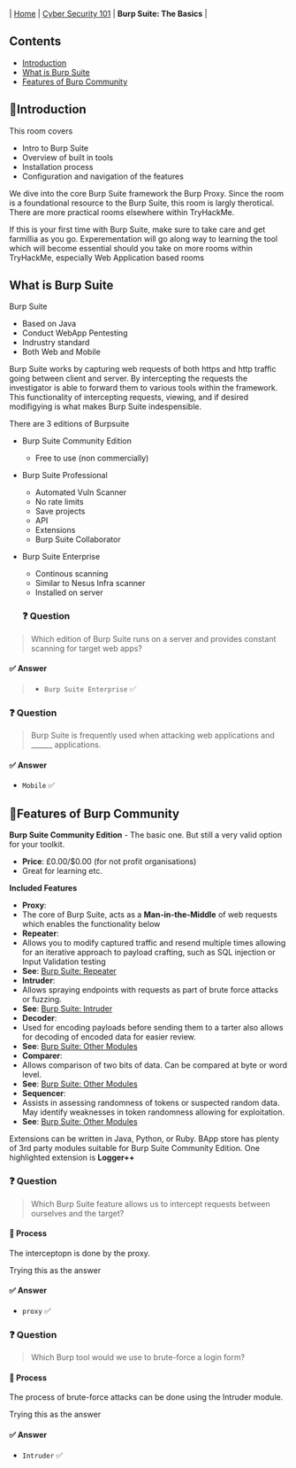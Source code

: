 | [Home](../README.md) | [Cyber Security 101](../README.md#cyber-security-101) | **Burp Suite: The Basics** |

## Contents
- [Introduction](#introduction)
- [What is Burp Suite](#what-is-burp-suite)
- [Features of Burp Community](#features-of-burp-community)


## 📘Introduction
This room covers
- Intro to Burp Suite
- Overview of built in tools
- Installation process
- Configuration and navigation of the features

We dive into the core Burp Suite framework the Burp Proxy. Since the room is a foundational resource to the Burp Suite, this room is largly therotical. There are more practical rooms elsewhere within TryHackMe.

If this is your first time with Burp Suite, make sure to take care and get farmillia as you go. Experementation will go along way to learning the tool which will become essential should you take on more rooms within TryHackMe, especially Web Application based rooms


## What is Burp Suite
Burp Suite
- Based on Java
- Conduct WebApp Pentesting
- Indrustry standard
- Both Web and Mobile
 
Burp Suite works by capturing web requests of both https and http traffic going between client and server. By intercepting the requests the investigator is able to forward them to various tools within the framework. This functionality of intercepting requests, viewing, and if desired modifigying is what makes Burp Suite indespensible.

There are 3 editions of Burpsuite
- Burp Suite Community Edition
  - Free to use (non commercially)
- Burp Suite Professional
  - Automated Vuln Scanner
  - No rate limits
  - Save projects
  - API
  - Extensions
  - Burp Suite Collaborator
- Burp Suite Enterprise
  - Continous scanning
  - Similar to Nesus Infra scanner
  - Installed on server

  ### ❓ Question
> Which edition of Burp Suite runs on a server and provides constant scanning for target web apps?
#### ✅ Answer
> - `Burp Suite Enterprise` ✅

### ❓ Question
> Burp Suite is frequently used when attacking web applications and ______ applications.
#### ✅ Answer
- `Mobile` ✅


## 📘Features of Burp Community
**Burp Suite Community Edition** - The basic one. But still a very valid option for your toolkit.
- **Price**: £0.00/$0.00 (for not profit organisations)
 - Great for learning etc.

**Included Features**
- **Proxy**:
 - The core of Burp Suite, acts as a **Man-in-the-Middle** of web requests which enables the functionality below
- **Repeater**:
 - Allows you to modify captured traffic and resend multiple times allowing for an iterative approach to payload crafting, such as SQL injection or Input Validation testing
 - **See**: [Burp Suite: Repeater](https://tryhackme.com/room/burpsuiterepeater)
- **Intruder**:
 - Allows spraying endpoints with requests as part of brute force attacks or fuzzing.
 - **See**: [Burp Suite: Intruder](https://tryhackme.com/room/burpsuiteintruder)
- **Decoder**:
 - Used for encoding payloads before sending them to a tarter also allows for decoding of encoded data for easier review.
 - **See**: [Burp Suite: Other Modules](https://tryhackme.com/room/burpsuiteom)
- **Comparer**:
 - Allows comparison of two bits of data. Can be compared at byte or word level.
 - **See**: [Burp Suite: Other Modules](https://tryhackme.com/room/burpsuiteom)
- **Sequencer**:
 - Assists in assessing randomness of tokens or suspected random data. May identify weaknesses in token randomness allowing for exploitation.
 - **See**: [Burp Suite: Other Modules](https://tryhackme.com/room/burpsuiteom)

Extensions can be written in Java, Python, or Ruby. BApp store has plenty of 3rd party modules suitable for Burp Suite Community Edition. One highlighted extension is **Logger++**

 ### ❓ Question
> Which Burp Suite feature allows us to intercept requests between ourselves and the target?
#### 🧪 Process
The interceptopn is done by the proxy.

Trying this as the answer
#### ✅ Answer
- `proxy` ✅

### ❓ Question
> Which Burp tool would we use to brute-force a login form?
#### 🧪 Process
The process of brute-force attacks can be done using the Intruder module.

Trying this as the answer
#### ✅ Answer
- `Intruder` ✅
